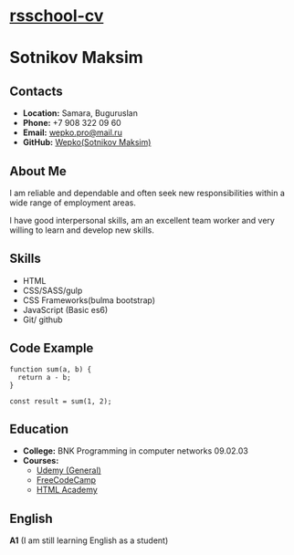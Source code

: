 # [rsschool-cv](https://wepko.github.io/rsschool-cv/)

# Sotnikov Maksim

## Contacts

- **Location:** Samara, Buguruslan
- **Phone:** +7 908 322 09 60
- **Email:** wepko.pro@mail.ru
- **GitHub:** [Wepko(Sotnikov Maksim)](https://github.com/Wepko)

## **About Me**

I am reliable and dependable and often seek new responsibilities within a wide range of employment areas. 

I have good interpersonal skills, am an excellent team worker and very willing to learn and develop new skills.

## **Skills**

- HTML
- CSS/SASS/gulp
- CSS Frameworks(bulma bootstrap)
- JavaScript (Basic es6)
- Git/ github

## **Code Example**

```
function sum(a, b) {
  return a - b;
}

const result = sum(1, 2);
```

## **Education** 

- **College:** BNK Programming in computer networks 09.02.03
- **Courses:**
  - [Udemy (General)](https://www.udemy.com/)
  - [FreeCodeCamp](https://www.freecodecamp.org)
  - [HTML Academy](https://www.htmlacademy.ru)

## **English**

**A1** (I am still learning English as a student) 